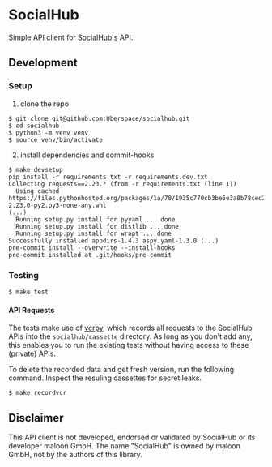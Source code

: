# SocialHub

Simple API client for [SocialHub]'s API.

[SocialHub]: https://socialhub.io/

## Development

### Setup

1. clone the repo

```console
$ git clone git@github.com:Uberspace/socialhub.git
$ cd socialhub
$ python3 -m venv venv
$ source venv/bin/activate
```

2. install dependencies and commit-hooks

```console
$ make devsetup
pip install -r requirements.txt -r requirements.dev.txt
Collecting requests==2.23.* (from -r requirements.txt (line 1))
  Using cached https://files.pythonhosted.org/packages/1a/70/1935c770cb3be6e3a8b78ced23d7e0f3b187f5cbfab4749523ed65d7c9b1/requests-2.23.0-py2.py3-none-any.whl
(...)
  Running setup.py install for pyyaml ... done
  Running setup.py install for distlib ... done
  Running setup.py install for wrapt ... done
Successfully installed appdirs-1.4.3 aspy.yaml-1.3.0 (...)
pre-commit install --overwrite --install-hooks
pre-commit installed at .git/hooks/pre-commit
```

### Testing

```console
$ make test
```

#### API Requests

The tests make use of [vcrpy], which records all requests to the SocialHub APIs
into the `socialhub/cassette` directory. As long as you don't add any,
this enables you to run the existing tests without having access to these
(private) APIs.

To delete the recorded data and get fresh version, run the following command.
Inspect the resuling cassettes for secret leaks.

```console
$ make recordvcr
```

[vcrpy]: https://vcrpy.readthedocs.io/

## Disclaimer

This API client is not developed, endorsed or validated by SocialHub or its
developer maloon GmbH. The name "SocialHub" is owned by maloon GmbH, not by the
authors of this library.
